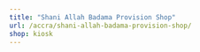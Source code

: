 ```yaml
---
title: "Shani Allah Badama Provision Shop"
url: /accra/shani-allah-badama-provision-shop/
shop: kiosk
---
```

